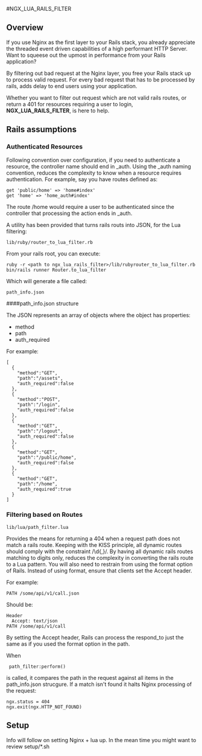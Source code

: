 #NGX_LUA_RAILS_FILTER

## Overview


If you use Nginx as the first layer to your Rails stack, you already appreciate the threaded event driven capabilities of a high performant HTTP Server.  Want to squeese out the upmost in performance from your Rails application?

By filtering out bad request at the Nginx layer, you free your Rails stack up to process valid request.  For every bad request that has to be processed by rails, adds delay to end users using your application.

Whether you want to filter out request which are not valid rails routes, or return a 401 for resources requiring a user to login, **NGX_LUA_RAILS_FILTER**, is here to help.

## Rails assumptions

### Authenticated Resources

Following convention over configuration, if you need to authenticate a resource, the controller name should end in \_auth.  Using the _auth naming convention, reduces the complexity to know when a resource requires authentication.  For example, say you have routes defined as:

    get 'public/home' => 'home#index'
    get 'home' => 'home_auth#index'
    
The route /home would require a user to be authenticated since the controller that processing the action ends in _auth.

A utility has been provided that turns rails routs into JSON, for the Lua filtering:

    lib/ruby/router_to_lua_filter.rb

From your rails root, you can execute:

    ruby -r <path to ngx_lua_rails_filter>/lib/rubyrouter_to_lua_filter.rb bin/rails runner Router.to_lua_filter
    
Which will generate a file called:

    path_info.json

####path_info.json structure

The JSON represents an array of objects where the object has properties:

* method
* path
* auth_required

For example:

    [
      {
        "method":"GET",
        "path":"/assets",
        "auth_required":false
      },
      { 
        "method":"POST",
        "path":"/login",
        "auth_required":false
      },
      {
        "method":"GET",
        "path":"/logout",
        "auth_required":false
      },
      {
        "method":"GET",
        "path":"/public/home",
        "auth_required":false
      },
      {
        "method":"GET",
        "path":"/home",
        "auth_required":true
      }
    ]


### Filtering based on Routes

    lib/lua/path_filter.lua

Provides the means for returning a 404 when a request path does not match a rails route.  Keeping with the KISS principle, all dynamic routes should comply with the constraint /\d{,}/.  By having all dynamic rails routes matching to digits only, reduces the complexity in converting the rails route to a Lua pattern.  You will also need to restrain from using the format option of Rails.  Instead of using format, ensure that clients set the Accept header.  

For example:

    PATH /some/api/v1/call.json
    
Should be:

    Header
      Accept: text/json
    PATH /some/api/v1/call
    
By setting the Accept header, Rails can process the respond_to just the same as if you used the format option in the path.

When 

     path_filter:perform()

is called, it compares the path in the request against all items in the path_info.json strucgure.  If a match isn't found it halts Nginx processing of the request:

    ngx.status = 404
    ngx.exit(ngx.HTTP_NOT_FOUND)
  
 

## Setup

Info will follow on setting Nginx + lua up.  In the mean time you might want to review setup/*.sh

